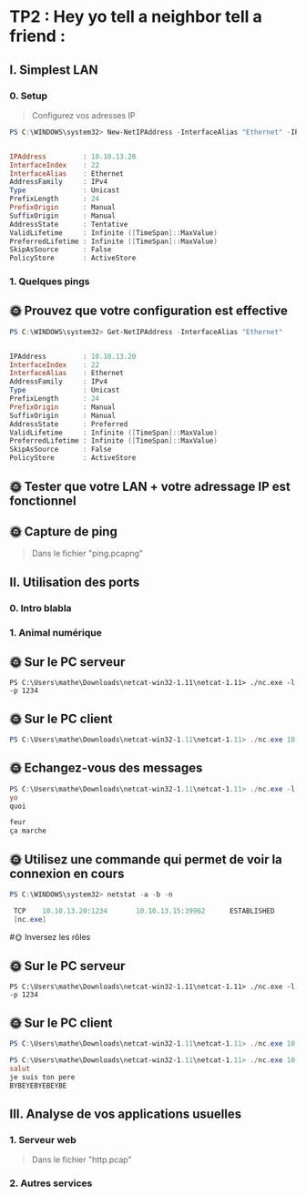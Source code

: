 # TP2 : Hey yo tell a neighbor tell a friend :
## I. Simplest LAN 
### **0. Setup** 
>Configurez vos adresses IP
```powershell
PS C:\WINDOWS\system32> New-NetIPAddress -InterfaceAlias "Ethernet" -IPAddress 10.10.13.20 -PrefixLength 24


IPAddress         : 10.10.13.20
InterfaceIndex    : 22
InterfaceAlias    : Ethernet
AddressFamily     : IPv4
Type              : Unicast
PrefixLength      : 24
PrefixOrigin      : Manual
SuffixOrigin      : Manual
AddressState      : Tentative
ValidLifetime     : Infinite ([TimeSpan]::MaxValue)
PreferredLifetime : Infinite ([TimeSpan]::MaxValue)
SkipAsSource      : False
PolicyStore       : ActiveStore
```

### **1. Quelques pings**
## 🌞 Prouvez que votre configuration est effective
```powershell
PS C:\WINDOWS\system32> Get-NetIPAddress -InterfaceAlias "Ethernet"


IPAddress         : 10.10.13.20
InterfaceIndex    : 22
InterfaceAlias    : Ethernet
AddressFamily     : IPv4
Type              : Unicast
PrefixLength      : 24
PrefixOrigin      : Manual
SuffixOrigin      : Manual
AddressState      : Preferred
ValidLifetime     : Infinite ([TimeSpan]::MaxValue)
PreferredLifetime : Infinite ([TimeSpan]::MaxValue)
SkipAsSource      : False
PolicyStore       : ActiveStore
```
## 🌞 Tester que votre LAN + votre adressage IP est fonctionnel
## 🌞 Capture de ping
> Dans le fichier "ping.pcapng"
## II. Utilisation des ports
### **0. Intro blabla**
### **1. Animal numérique**
## 🌞 Sur le PC serveur
```powersell
PS C:\Users\mathe\Downloads\netcat-win32-1.11\netcat-1.11> ./nc.exe -l -p 1234
```
## 🌞 Sur le PC client
```powershell
PS C:\Users\mathe\Downloads\netcat-win32-1.11\netcat-1.11> ./nc.exe 10.10.13.20 1234
```
## 🌞 Echangez-vous des messages
```powershell
PS C:\Users\mathe\Downloads\netcat-win32-1.11\netcat-1.11> ./nc.exe -l -p 1234
yo
quoi

feur
ça marche
```
## 🌞 Utilisez une commande qui permet de voir la connexion en cours
```powershell
PS C:\WINDOWS\system32> netstat -a -b -n

 TCP    10.10.13.20:1234       10.10.13.15:39962      ESTABLISHED
 [nc.exe]
 ```

#🌞 Inversez les rôles
 ## 🌞 Sur le PC serveur
```powersell
PS C:\Users\mathe\Downloads\netcat-win32-1.11\netcat-1.11> ./nc.exe -l -p 1234
```
## 🌞 Sur le PC client
```powershell
PS C:\Users\mathe\Downloads\netcat-win32-1.11\netcat-1.11> ./nc.exe 10.10.13.15 1234
```
```powershell
PS C:\Users\mathe\Downloads\netcat-win32-1.11\netcat-1.11> ./nc.exe 10.10.13.15 1234
salut
je suis ton pere
BYBEYEBYEBEYBE
```
## III. Analyse de vos applications usuelles
### **1. Serveur web**
> Dans le fichier "http.pcap"
### **2. Autres services**

